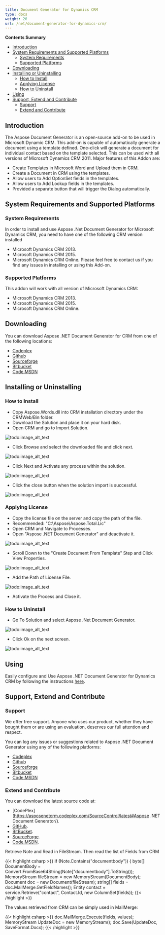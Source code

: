 ```yaml
---
title: Document Generator for Dynamics CRM
type: docs
weight: 20
url: /net/document-generator-for-dynamics-crm/
---
```


**Contents Summary**

- [Introduction](#DocumentGeneratorforDynamicsCRM-Introduction)
- [System Requirements and Supported Platforms](#DocumentGeneratorforDynamicsCRM-SystemRequirementsandSupportedPlatforms) 
  - [System Requirements](#DocumentGeneratorforDynamicsCRM-SystemRequirements)
  - [Supported Platforms](#DocumentGeneratorforDynamicsCRM-SupportedPlatforms)
- [Downloading](#DocumentGeneratorforDynamicsCRM-Downloading)
- [Installing or Uninstalling](#DocumentGeneratorforDynamicsCRM-InstallingorUninstalling) 
  - [How to Install](#DocumentGeneratorforDynamicsCRM-HowtoInstall)
  - [Applying License](#DocumentGeneratorforDynamicsCRM-ApplyingLicense)
  - [How to Uninstall](#DocumentGeneratorforDynamicsCRM-HowtoUninstall)
- [Using](#DocumentGeneratorforDynamicsCRM-Using)
- [Support, Extend and Contribute](#DocumentGeneratorforDynamicsCRM-Support,ExtendandContribute) 
  - [Support](#DocumentGeneratorforDynamicsCRM-Support)
  - [Extend and Contribute](#DocumentGeneratorforDynamicsCRM-ExtendandContribute)
## **Introduction**
The Aspose Document Generator is an open-source add-on to be used in Microsoft Dynamic CRM. This add-on is capable of automatically generate a document using a template defined. One-click will generate a document for individual contact based on the template selected. This can be used with all versions of Microsoft Dynamics CRM 2011.
Major features of this Addon are:

- Create Templates in Microsoft Word and Upload them in CRM.
- Create a Document in CRM using the templates.
- Allow users to Add OptionSet fields in the templates.
- Allow users to Add Lookup fields in the templates.
- Provided a separate button that will trigger the Dialog automatically.
## **System Requirements and Supported Platforms**
### **System Requirements**
In order to install and use Aspose .Net Document Generator for Microsoft Dynamics CRM, you need to have one of the following CRM version installed

- Microsoft Dynamics CRM 2013.
- Microsoft Dynamics CRM 2015.
- Microsoft Dynamics CRM Online.
  Please feel free to contact us if you find any issues in installing or using this Add-on.
### **Supported Platforms**
This addon will work with all version of Microsoft Dynamics CRM:

- Microsoft Dynamics CRM 2013.
- Microsoft Dynamics CRM 2015.
- Microsoft Dynamics CRM Online.
## **Downloading**
You can download Aspose .NET Document Generator for CRM from one of the following locations:

- [Codeplex](http://goo.gl/eMcjA9)
- [Github](http://goo.gl/rrLOLu)
- [Sourceforge](http://goo.gl/mua233)
- [Bitbucket](http://goo.gl/ngjuJg)
- [Code.MSDN](http://goo.gl/bqPhfr)
## **Installing or Uninstalling**
### **How to Install**
- Copy Aspose.Words.dll into CRM installation directory under the CRMWeb/Bin folder.
- Download the Solution and place it on your hard disk.
- Open CRM and go to Import Solution. 

![todo:image_alt_text](document-generator-for-dynamics-crm_1)

- Click Browse and select the downloaded file and click next. 

![todo:image_alt_text](document-generator-for-dynamics-crm_2)

- Click Next and Activate any process within the solution. 

![todo:image_alt_text](document-generator-for-dynamics-crm_3)

- Click the close button when the solution import is successful. 

![todo:image_alt_text](document-generator-for-dynamics-crm_4)
### **Applying License**
- Copy the license file on the server and copy the path of the file.
- Recommended: "C:\Aspose\Aspose.Total.Lic"
- Open CRM and Navigate to Processes.
- Open "Aspose .NET Document Generator" and deactivate it. 

![todo:image_alt_text](document-generator-for-dynamics-crm_5)

- Scroll Down to the "Create Document From Template" Step and Click View Properties. 

![todo:image_alt_text](document-generator-for-dynamics-crm_6)

- Add the Path of License File. 

![todo:image_alt_text](document-generator-for-dynamics-crm_7)

- Activate the Process and Close it.
### **How to Uninstall**
- Go To Solution and select Aspose .Net Document Generator. 

![todo:image_alt_text](document-generator-for-dynamics-crm_8)

- Click Ok on the next screen. 

![todo:image_alt_text](document-generator-for-dynamics-crm_9)
## **Using**
Easily configure and Use Aspose .NET Document Generator for Dynamics CRM by following the instructions [here](http://docs.aspose.com/docs/display/wordsnet/Using+and+Configuring+CRM+Document+Generator).
## **Support, Extend and Contribute**
### **Support**
We offer free support. Anyone who uses our product, whether they have bought them or are using an evaluation, deserves our full attention and respect.

You can log any issues or suggestions related to Aspose .NET Document Generator using any of the following platforms:

- [Codeplex](http://goo.gl/eMcjA9)
- [Github](http://goo.gl/rrLOLu)
- [Sourceforge](http://goo.gl/mua233)
- [Bitbucket](http://goo.gl/ngjuJg)
- [Code.MSDN](http://goo.gl/bqPhfr)
### **Extend and Contribute**
You can download the latest source code at:

- [CodePlex](https://asposenetcrm.codeplex.com/SourceControl/latest#Aspose .NET Document Generator/).
- [GitHub](https://github.com/asposemarketplace/asposenetcrm/tree/AsposeDocumentGenerator-1.0.0.2011/Aspose%20.NET%20Document%20Generator/Source%20Code).
- [BitBucket](https://bitbucket.org/asposemarketplace/aspose-.net-for-dynamics-crm/src/7ce93ebc181bba2b22539bfe183c68872f812070/Aspose%20.NET%20Document%20Generator/Source%20Code/?at=master).
- [SourceForge](http://sourceforge.net/p/asposenetcrm/code/ci/master/tree/Aspose%20.NET%20Document%20Generator/Source%20Code/).
- [Code.MSDN](https://code.msdn.microsoft.com/Aspose-NET-Document-1b4405dd/view/SourceCode#content).

Retrieve Note and Read in FileStream. Then read the list of Fields from CRM

{{< highlight csharp >}}
if (Note.Contains("documentbody"))
{
     byte[] DocumentBody = Convert.FromBase64String(Note["documentbody"].ToString());
     MemoryStream fileStream = new MemoryStream(DocumentBody);
     Document doc = new Document(fileStream);
     string[] fields = doc.MailMerge.GetFieldNames();
     Entity contact = service.Retrieve("contact", Contact.Id, new ColumnSet(fields));
{{< /highlight >}}

The values retrieved from CRM can be simply used in MailMerge:

{{< highlight csharp >}}
doc.MailMerge.Execute(fields, values);
MemoryStream UpdateDoc = new MemoryStream();
doc.Save(UpdateDoc, SaveFormat.Docx);
{{< /highlight >}}
